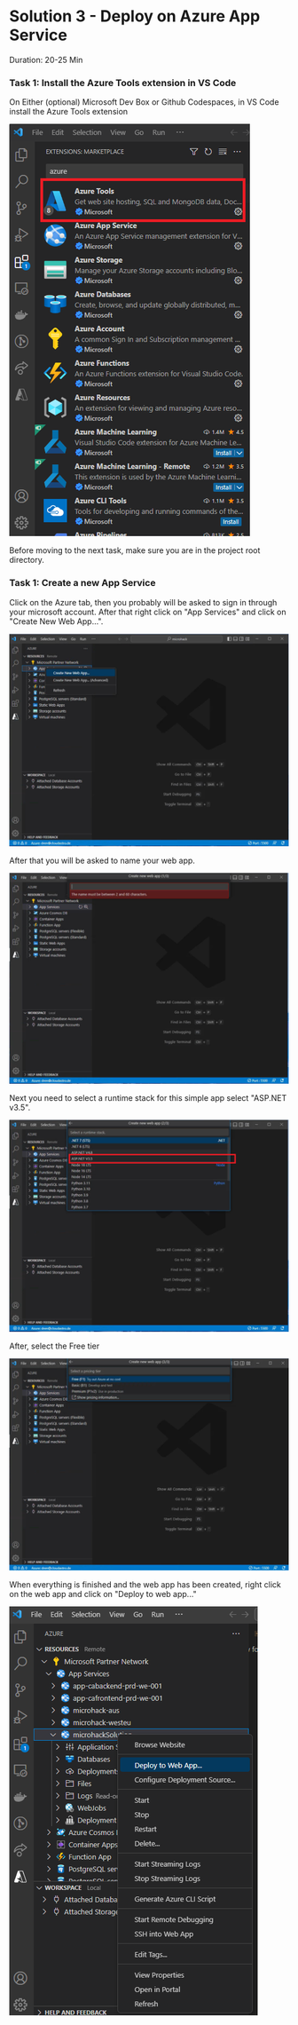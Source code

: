 # Solution 3 - Deploy on Azure App Service

Duration: 20-25 Min

### Task 1: Install the Azure Tools extension in VS Code

On Either (optional) Microsoft Dev Box or Github Codespaces, in VS Code install the Azure Tools extension

![image](../images/solution3/25.png)

Before moving to the next task, make sure you are in the project root directory.

### Task 1: Create a new App Service

Click on the Azure tab, then you probably will be asked to sign in through your microsoft account.
After that right click on "App Services" and click on "Create New Web App...".

![image](../images/solution3/29.png)

After that you will be asked to name your web app.

![image](../images/solution3/30.png)

Next you need to select a runtime stack for this simple app select "ASP.NET v3.5".

![image](../images/solution3/31.png)

After, select the Free tier

![image](../images/solution3/32.png)

When everything is finished and the web app has been created, right click on the web app and click on "Deploy to web app..."

![image](../images/solution3/33.png)

